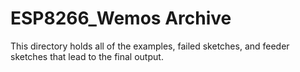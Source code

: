 # ESP8266_Wemos Archive
This directory holds all of the examples, failed sketches, and feeder sketches that lead to the final output.
